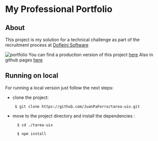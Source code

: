 # My Professional Portfolio

## About

This project is my solution for a technical challenge as part of the recruitment process at [Dofleini Software](https://www.dofleini.com/)

![portfolio](https://i.ibb.co/m4c8b95/tarea-Dofleini.png)
You can find a production version of this project [here](https://tarea-uix.vercel.app/)
Also in github pages  [here](https://juanpaferro.github.io/tarea-uix/)

## Running on local
For running a local version just follow the next steps:

 - clone the project:

	    $ git clone https://github.com/JuanPaFerro/tarea-uix.git

- move to the project directory and install the dependencies :

	    $ cd ./tarea-uix    
	    
	    $ npm install




